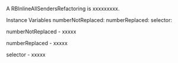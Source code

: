 A RBInlineAllSendersRefactoring is xxxxxxxxx.Instance Variables	numberNotReplaced:		<Object>	numberReplaced:		<Object>	selector:		<Object>numberNotReplaced	- xxxxxnumberReplaced	- xxxxxselector	- xxxxx